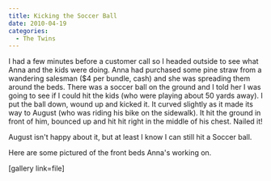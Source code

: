 ```yaml
---
title: Kicking the Soccer Ball
date: 2010-04-19
categories: 
  - The Twins
---
```


I had a few minutes before a customer call so I headed outside to see what Anna and the kids were doing. Anna had purchased some pine straw from a wandering salesman ($4 per bundle, cash) and she was spreading them around the beds. There was a soccer ball on the ground and I told her I was going to see if I could hit the kids (who were playing about 50 yards away). I put the ball down, wound up and kicked it. It curved slightly as it made its way to August (who was riding his bike on the sidewalk). It hit the ground in front of him, bounced up and hit hit right in the middle of his chest. Nailed it!

August isn't happy about it, but at least I know I can still hit a Soccer ball.

Here are some pictured of the front beds Anna's working on.

\[gallery link=file\]
